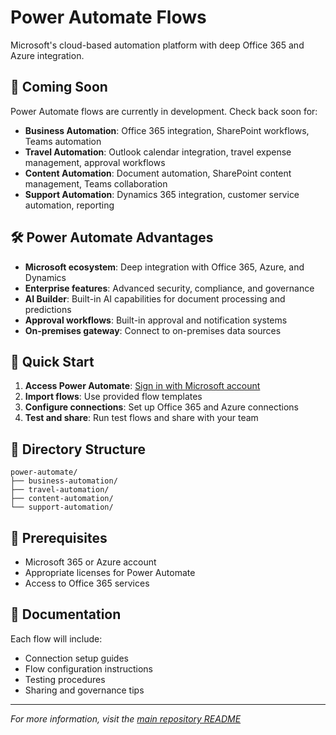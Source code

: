 # Power Automate Flows

Microsoft's cloud-based automation platform with deep Office 365 and Azure integration.

## 🚀 Coming Soon

Power Automate flows are currently in development. Check back soon for:

- **Business Automation**: Office 365 integration, SharePoint workflows, Teams automation
- **Travel Automation**: Outlook calendar integration, travel expense management, approval workflows
- **Content Automation**: Document automation, SharePoint content management, Teams collaboration
- **Support Automation**: Dynamics 365 integration, customer service automation, reporting

## 🛠️ Power Automate Advantages

- **Microsoft ecosystem**: Deep integration with Office 365, Azure, and Dynamics
- **Enterprise features**: Advanced security, compliance, and governance
- **AI Builder**: Built-in AI capabilities for document processing and predictions
- **Approval workflows**: Built-in approval and notification systems
- **On-premises gateway**: Connect to on-premises data sources

## 🚀 Quick Start

1. **Access Power Automate**: [Sign in with Microsoft account](https://flow.microsoft.com/)
2. **Import flows**: Use provided flow templates
3. **Configure connections**: Set up Office 365 and Azure connections
4. **Test and share**: Run test flows and share with your team

## 📁 Directory Structure

```
power-automate/
├── business-automation/
├── travel-automation/
├── content-automation/
└── support-automation/
```

## 🔧 Prerequisites

- Microsoft 365 or Azure account
- Appropriate licenses for Power Automate
- Access to Office 365 services

## 📖 Documentation

Each flow will include:
- Connection setup guides
- Flow configuration instructions
- Testing procedures
- Sharing and governance tips

---

*For more information, visit the [main repository README](../README.md)*
